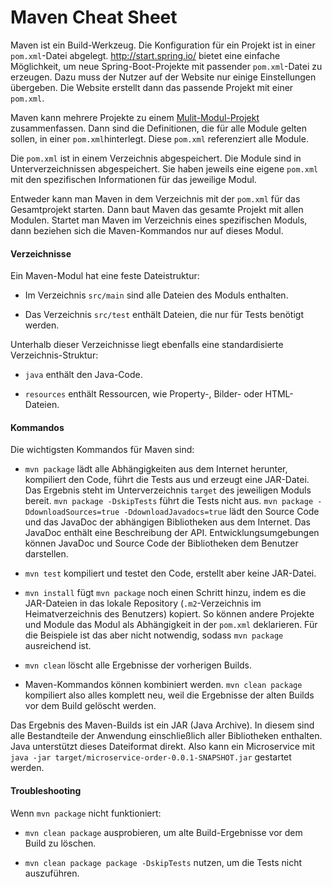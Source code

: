 # Maven Cheat Sheet

Maven ist ein Build-Werkzeug. Die Konfiguration für ein Projekt ist in einer
`pom.xml`-Datei abgelegt. <http://start.spring.io/> bietet eine einfache
Möglichkeit, um neue Spring-Boot-Projekte mit passender `pom.xml`-Datei zu
erzeugen. Dazu muss der Nutzer auf der Website nur einige Einstellungen
übergeben. Die Website erstellt dann das passende Projekt mit einer `pom.xml`.

Maven kann mehrere Projekte zu einem
[Mulit-Modul-Projekt](https://maven.apache.org/guides/mini/guide-multiple-modules.html)
zusammenfassen. Dann sind die Definitionen, die für alle Module gelten sollen,
in einer `pom.xml`hinterlegt. Diese `pom.xml` referenziert alle Module.

Die `pom.xml` ist in einem Verzeichnis abgespeichert. Die Module sind in
Unterverzeichnissen abgespeichert.  Sie haben jeweils eine eigene `pom.xml` mit
den spezifischen Informationen für das jeweilige Modul.

Entweder kann man Maven in dem Verzeichnis mit der `pom.xml` für das
Gesamtprojekt starten. Dann baut Maven das gesamte Projekt mit allen Modulen.
Startet man Maven im Verzeichnis eines spezifischen Moduls, dann beziehen sich
die Maven-Kommandos nur auf dieses Modul.

#### Verzeichnisse

Ein Maven-Modul hat eine feste Dateistruktur:

* Im Verzeichnis `src/main` sind alle Dateien des Moduls enthalten.

* Das Verzeichnis `src/test` enthält Dateien, die nur für Tests benötigt werden.

Unterhalb dieser Verzeichnisse liegt ebenfalls eine standardisierte
Verzeichnis-Struktur:

* `java` enthält den Java-Code.

* `resources` enthält Ressourcen, wie Property-, Bilder- oder HTML-Dateien.

#### Kommandos

Die wichtigsten Kommandos für Maven sind:

* `mvn package` lädt alle Abhängigkeiten aus dem Internet herunter, kompiliert
  den Code, führt die Tests aus und erzeugt eine JAR-Datei. Das Ergebnis steht
  im Unterverzeichnis `target` des jeweiligen Moduls bereit. `mvn package
  -DskipTests` führt die Tests nicht aus. `mvn package -DdownloadSources=true
  -DdownloadJavadocs=true` lädt den Source Code und das JavaDoc der abhängigen
  Bibliotheken aus dem Internet. Das JavaDoc enthält eine Beschreibung der API.
  Entwicklungsumgebungen können JavaDoc und Source Code der Bibliotheken dem
  Benutzer darstellen.

* `mvn test` kompiliert und testet den Code, erstellt aber keine JAR-Datei.

* `mvn install` fügt `mvn package` noch einen Schritt hinzu, indem es die
  JAR-Dateien in das lokale Repository (`.m2`-Verzeichnis im Heimatverzeichnis
  des Benutzers) kopiert. So können andere Projekte und Module das Modul als
  Abhängigkeit in der `pom.xml` deklarieren. Für die Beispiele ist das aber
  nicht notwendig, sodass `mvn package` ausreichend ist.

* `mvn clean` löscht alle Ergebnisse der vorherigen Builds.

* Maven-Kommandos können kombiniert werden. `mvn clean package` kompiliert also
  alles komplett neu, weil die Ergebnisse der alten Builds vor dem Build
  gelöscht werden.

Das Ergebnis des Maven-Builds ist ein JAR (Java Archive). In diesem sind alle
Bestandteile der Anwendung einschließlich aller Bibliotheken enthalten. Java
unterstützt dieses Dateiformat direkt. Also kann ein Microservice mit `java -jar
target/microservice-order-0.0.1-SNAPSHOT.jar` gestartet werden.

#### Troubleshooting

Wenn `mvn package` nicht funktioniert:

* `mvn clean package` ausprobieren, um alte Build-Ergebnisse vor dem Build zu
  löschen.

* `mvn clean package package -DskipTests` nutzen, um die Tests nicht
  auszuführen.

